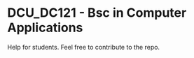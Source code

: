 # DCU_DC121 - Bsc in Computer Applications 
Help for students.
Feel free to contribute to the repo. 
